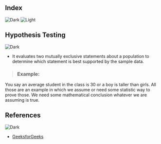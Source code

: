 ## Index
![Dark](https://user-images.githubusercontent.com/12748752/126914729-75e0fed5-fdaa-4216-81c8-719340e80694.png)
![Light](https://user-images.githubusercontent.com/12748752/126914730-b5b13ba9-4d20-4ebf-b0ed-231af4c8b984.png)


## Hypothesis Testing
![Dark](https://user-images.githubusercontent.com/12748752/126914729-75e0fed5-fdaa-4216-81c8-719340e80694.png)
* It evaluates two mutually exclusive statements about a population to determine which statement is best supported by the sample data.
> ### Example:
You say an average student in the class is 30 or a boy is taller than girls. All those are an example in which we assume or need some statistic way to prove those. We need some mathematical conclusion whatever we are assuming is true.











## References
![Dark](https://user-images.githubusercontent.com/12748752/126914729-75e0fed5-fdaa-4216-81c8-719340e80694.png)
* [GeeksforGeeks](https://www.geeksforgeeks.org/ml-understanding-hypothesis/)
